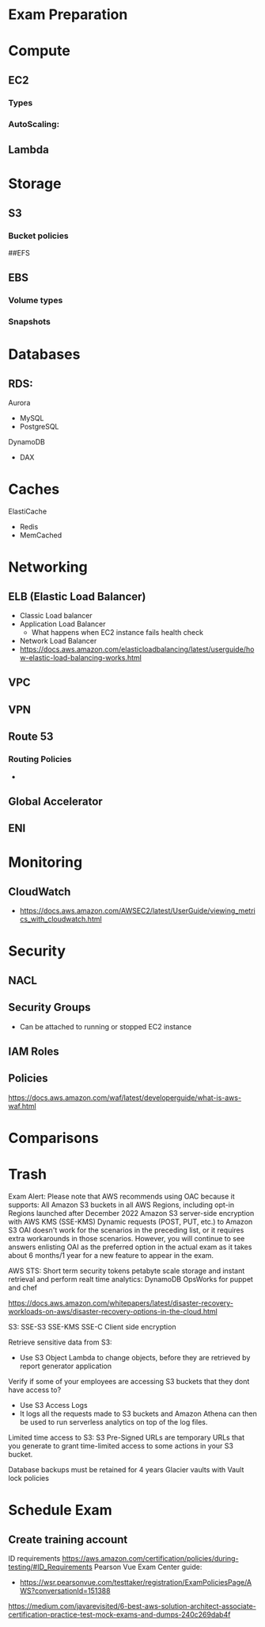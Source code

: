 # Exam Preparation

# Compute

## EC2

### Types

### AutoScaling:

## Lambda

# Storage

## S3
 
### Bucket policies
 
##EFS
 
## EBS

### Volume types

### Snapshots


# Databases

## RDS:

Aurora
 - MySQL
 - PostgreSQL

DynamoDB
 - DAX


# Caches
ElastiCache
 - Redis
 - MemCached


# Networking

## ELB (Elastic Load Balancer)
 - Classic Load balancer
 - Application Load Balancer
   - What happens when EC2 instance fails health check
 - Network Load Balancer
 - https://docs.aws.amazon.com/elasticloadbalancing/latest/userguide/how-elastic-load-balancing-works.html

## VPC

## VPN

## Route 53

### Routing Policies
 - 

## Global Accelerator
 

## ENI

# Monitoring

## CloudWatch
 - https://docs.aws.amazon.com/AWSEC2/latest/UserGuide/viewing_metrics_with_cloudwatch.html

# Security

## NACL

## Security Groups
 - Can be attached to running or stopped EC2 instance 

## IAM Roles

## Policies
https://docs.aws.amazon.com/waf/latest/developerguide/what-is-aws-waf.html

# Comparisons
 
# Trash
Exam Alert:
Please note that AWS recommends using OAC because it supports:
All Amazon S3 buckets in all AWS Regions, including opt-in Regions launched after December 2022
Amazon S3 server-side encryption with AWS KMS (SSE-KMS)
Dynamic requests (POST, PUT, etc.) to Amazon S3
OAI doesn't work for the scenarios in the preceding list, or it requires extra workarounds in those scenarios. However, you will continue to see answers enlisting OAI as the preferred option in the actual exam as it takes about 6 months/1 year for a new feature to appear in the exam.


AWS STS: Short term security tokens
petabyte scale storage and instant retrieval and perform realt time analytics: DynamoDB
OpsWorks for puppet and chef

https://docs.aws.amazon.com/whitepapers/latest/disaster-recovery-workloads-on-aws/disaster-recovery-options-in-the-cloud.html

S3:
SSE-S3
SSE-KMS
SSE-C
Client side encryption

Retrieve sensitive data from S3:
 - Use S3 Object Lambda to change objects, before they are retrieved by report generator application

Verify if some of your employees are accessing S3 buckets that they dont have access to?
 - Use S3 Access Logs 
 - It logs all the requests made to S3 buckets and Amazon Athena can then be used to run serverless analytics on top of the log files.

Limited time access to S3:
S3 Pre-Signed URLs are temporary URLs that you generate to grant time-limited access to some actions in your S3 bucket.

Database backups must be retained for 4 years
Glacier vaults with Vault lock policies

# Schedule Exam

## Create training account

ID requirements
https://aws.amazon.com/certification/policies/during-testing/#ID_Requirements
Pearson Vue Exam Center guide:
 - https://wsr.pearsonvue.com/testtaker/registration/ExamPoliciesPage/AWS?conversationId=151388



https://medium.com/javarevisited/6-best-aws-solution-architect-associate-certification-practice-test-mock-exams-and-dumps-240c269dab4f